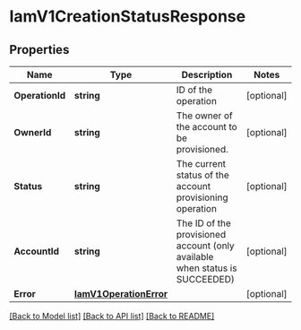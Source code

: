 # IamV1CreationStatusResponse

## Properties

Name | Type | Description | Notes
------------ | ------------- | ------------- | -------------
**OperationId** | **string** | ID of the operation |[optional] 
**OwnerId** | **string** | The owner of the account to be provisioned. |[optional] 
**Status** | **string** | The current status of the account provisioning operation |[optional] 
**AccountId** | **string** | The ID of the provisioned account (only available when status is SUCCEEDED) |[optional] 
**Error** | [**IamV1OperationError**](IamV1OperationError.md) |  |[optional] 

[[Back to Model list]](../README.md#documentation-for-models) [[Back to API list]](../README.md#documentation-for-api-endpoints) [[Back to README]](../README.md)


